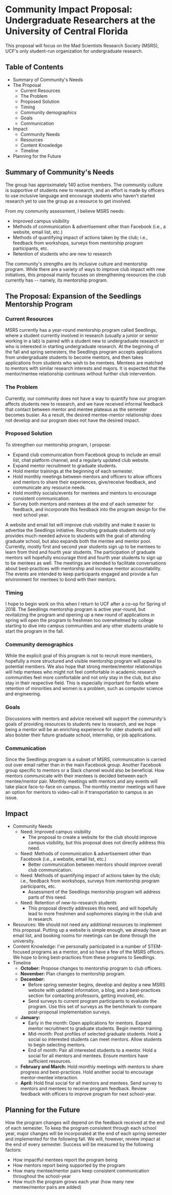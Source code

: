 # Community Impact Proposal: Undergraduate Researchers at the University of Central Florida

This proposal will focus on the Mad Scientists Research Society (MSRS), UCF's only student-run organization for undergraduate research.

## Table of Contents
- Summary of Community's Needs
- The Proposal
    - Current Resources
    - The Problem
    - Proposed Solution
    - Timing
    - Community demographics
    - Goals
    - Communication
- Impact
    - Community Needs
    - Resources
    - Content Knowledge
    - Timeline
- Planning for the Future

## Summary of Community's Needs

The group has approximately 140 active members. The community culture is supportive of students new to research, and an effort is made by officers to use inclusive language and encourage students who haven't started research yet to use the group as a resource to get involved.

From my community assessment, I believe MSRS needs:
- Improved campus visibility
- Methods of communication & advertisement other than Facebook (i.e., a website, email list, etc.)
- Methods of quantifying impact of actions taken by the club; i.e., feedback from workshops, surveys from mentorship program participants, etc.
- Retention of students who are new to research

The community's strengths are its inclusive culture and mentorship program. While there are a variety of ways to improve club impact with new initiatives, this proposal mainly focuses on strengthening resources the club currently has -- namely, its mentorship program.

## The Proposal: Expansion of the Seedlings Mentorship Program

### Current Resources
MSRS currently has a year-round mentorship program called Seedlings, where a student currently involved in research (usually a junior or senior working in a lab) is paired with a student new to undergraduate research or who is interested in starting undergraduate research. At the beginning of the fall and spring semesters, the Seedlings program accepts applications from undergraduate students to become mentors, and then takes applications from students who wish to be mentees. Mentees are matched to mentors with similar research interests and majors. It is expected that the mentor/mentee relationship continues without further club intervention.

### The Problem
Currently, our community does not have a way to quantify how our program affects students new to research, and we have received informal feedback that contact between mentor and mentee plateaus as the semester becomes busier. As a result, the desired mentee-mentor relationship does not develop and our program does not have the desired impact.

### Proposed Solution
To strengthen our mentorship program, I propose:
- Expand club communication from Facebook group to include an email list, chat platform channel, and a regularly updated club website.
- Expand mentor recruitment to graduate students.
- Hold mentor trainings at the beginning of each semester.
- Hold monthly meetings between mentors and officers to allow officers and mentors to share their experiences, give/receive feedback, and communicate any resource needs.
- Hold monthly socials/events for mentees and mentors to encourage consistent communication.
- Survey both mentors and mentees at the end of each semester for feedback, and incorporate this feedback into the program design for the next school year.

A website and email list will improve club visibility and make it easier to advertise the Seedlings initiative. Recruiting graduate students not only provides much-needed advice to students with the goal of attending graduate school, but also expands both the mentee and mentor pool. Currently, mostly first and second year students sign up to be mentees to learn from third and fourth year students. The participation of graduate mentors will hopefully encourage third and fourth year students to sign up to be mentees as well. The meetings are intended to facilitate conversations about best-practices with mentorship and increase mentor accountability. The events are intended to keep participants engaged and provide a fun environment for mentees to bond with their mentors.

### Timing
I hope to begin work on this when I return to UCF after a co-op for Spring of 2018. The Seedlings mentorship program is active year-round, but revitalizing the program and opening up a new round of applications in spring will open the program to freshmen too overwhelmed by college starting to dive into campus communities and any other students unable to start the program in the fall.

### Community demographics
While the explicit goal of this program is not to recruit more members, hopefully a more structured and visible mentorship program will appeal to potential members. We also hope that strong mentee/mentor relationships will help mentees who might not feel comfortable in academic research communities feel more comfortable and not only stay in the club, but also stay in their respective field. This is especially important for fields where retention of minorities and women is a problem, such as computer science and engineering.

### Goals
Discussions with mentors and advice received will support the community's goals of providing resources to students new to research, and we hope being a mentor will be an enriching experience for older students and will also bolster their future graduate school, internship, or job applications.

### Communication
Since the Seedlings program is a subset of MSRS, communication is carried out over email rather than in the main Facebook group. Another Facebook group specific to mentors or a Slack channel would also be beneficial. How mentors communicate with their mentees is decided between each mentee/mentor pair. Monthly meetings with mentors and any events will take place face-to-face on campus. The monthly mentor meetings will have an option for mentors to video-call in if transportation to campus is an issue.

## Impact
- Community Needs
    - Need: Improved campus visibility
        - The proposal to create a website for the club should improve campus visibility, but this proposal does not directly address this need.
    - Need: Methods of communication & advertisement other than Facebook (i.e., a website, email list, etc.)
        - Better communication between mentors should improve overall club communication.
    - Need: Methods of quantifying impact of actions taken by the club; i.e., feedback from workshops, surveys from mentorship program participants, etc.
        - Assessment of the Seedlings mentorship program will address parts of this need.
    - Need: Retention of new-to-research students
        - This proposal directly addresses this need, and will hopefully lead to more freshmen and sophomores staying in the club and in research.
- Resources: We should not need any additional resources to implement this proposal. Putting up a website is simple enough, we already have an email list, and booking rooms for meetings can be done through the university.
- Content Knowledge: I've personally participated in a number of STEM-focused programs as a mentor, and so have a few of the MSRS officers. We hope to bring best-practices from these programs to Seedlings.
- Timeline
    - **October:** Propose changes to mentorship program to club officers.
    - **November:** Plan changes to mentorship program.
    - **December:**
        - Before spring semester begins, develop and deploy a new MSRS website with updated information, a blog, and a best-practices section for contacting professors, getting involved, etc.
        - Send surveys to current program participants to evaluate the program. Use this set of surveys as the benchmark to compare post-proposal implementation surveys.
    - **January:**
        - Early in the month: Open applications for mentors. Expand mentor recruitment to graduate students. Begin mentor training.
        - Mid-month: Post profiles of selected graduate students. Hold a social so interested students can meet mentors. Allow students to begin selecting mentors.
        - End of month: Pair all interested students to a mentor. Hold a social for all mentors and mentees. Ensure mentors have sufficient resources.
    - **February and March:** Hold monthly meetings with mentors to share progress and best-practices. Hold another social to encourage mentor-mentee interaction.
    - **April:** Hold final social for all mentors and mentees. Send survey to mentors and mentees to receive program feedback. Review feedback with officers to improve program for next school-year.

## Planning for the Future
How the program changes will depend on the feedback received at the end of each semester. To keep the program consistent through each school year, major changes will be incorporated at the end of each spring semester and implemented for the following fall. We will, however, review impact at the end of every semester. Success will be measured by the following factors:
- How impactful mentees report the program being
- How mentors report being supported by the program
- How many mentee/mentor pairs keep consistent communication throughout the school-year
- How much the program grows each year (how many new mentee/mentor pairs are added)
